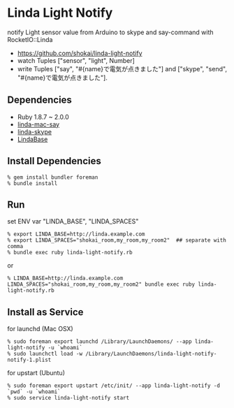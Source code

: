 Linda Light Notify
==================
notify Light sensor value from Arduino to skype and say-command with RocketIO::Linda

* https://github.com/shokai/linda-light-notify
* watch Tuples ["sensor", "light", Number]
* write Tuples ["say", "#{name}で電気が点きました"] and ["skype", "send", "#{name}で電気が点きました"].

Dependencies
------------
- Ruby 1.8.7 ~ 2.0.0
- [linda-mac-say](https://github.com/shokai/linda-mac-say)
- [linda-skype](https://github.com/shokai/linda-skype)
- [LindaBase](https://github.com/shokai/linda-base)


Install Dependencies
--------------------

    % gem install bundler foreman
    % bundle install


Run
---

set ENV var "LINDA_BASE", "LINDA_SPACES"

    % export LINDA_BASE=http://linda.example.com
    % export LINDA_SPACES="shokai_room,my_room,my_room2"  ## separate with comma
    % bundle exec ruby linda-light-notify.rb

or

    % LINDA_BASE=http://linda.example.com LINDA_SPACES="shokai_room,my_room,my_room2" bundle exec ruby linda-light-notify.rb


Install as Service
------------------

for launchd (Mac OSX)

    % sudo foreman export launchd /Library/LaunchDaemons/ --app linda-light-notify -u `whoami`
    % sudo launchctl load -w /Library/LaunchDaemons/linda-light-notify-notify-1.plist

for upstart (Ubuntu)

    % sudo foreman export upstart /etc/init/ --app linda-light-notify -d `pwd` -u `whoami`
    % sudo service linda-light-notify start

